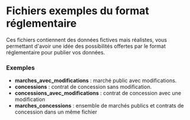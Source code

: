 # Fichiers exemples du format réglementaire

Ces fichiers contiennent des données fictives mais réalistes, vous permettant d'avoir une idée des possibilités offertes par le format réglementaire pour publier vos données.

### Exemples

- **marches_avec_modifications** : marché public avec modifications.
- **concessions** : contrat de concession sans modification.
- **concessions_avec_modifications** : contrat de concession avec une modification
- **marches_concessions** : ensemble de marchés publics et contrats de concession dans un même fichier
